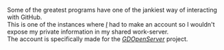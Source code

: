 Some of the greatest programs have one of the jankiest way of interacting with GitHub.  
This is one of the instances where *[I](https://github.com/Jecket22)* had to make an account so I wouldn't expose my private information in my shared work-server.  
The account is specifically made for the *[GDOpenServer](https://github.com/Jecket22/GDOpenServer)* project.
